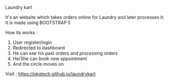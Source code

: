 Laundry kart

It's an website which takes orders online for Laundry and later processes it.
It is made using BOOTSTRAP 5

How its works :
1. User register/login
2. Redirected to dashboard
3. He can see his past orders and processing orders
4. He/She can book new appointment
5. And the circle moves on

Visit : https://pkgtech.github.io/laundrykart
